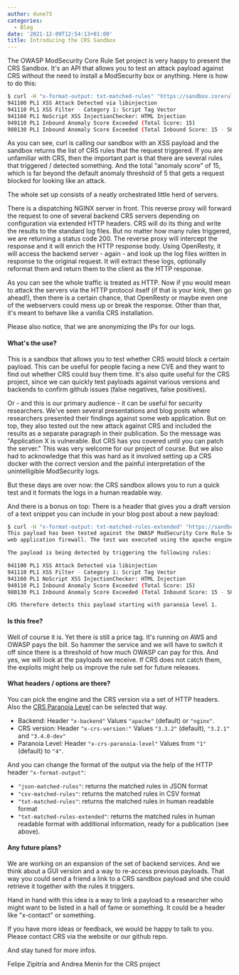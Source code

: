 ```yaml
---
author: dune73
categories:
  - Blog
date: '2021-12-09T12:54:13+01:00'
title: Introducing the CRS Sandbox
---
```



The OWASP ModSecurity Core Rule Set project is very happy to present the CRS Sandbox. It's an API that allows you to test an attack payload against CRS without the need to install a ModSecurity box or anything. Here is how to do this:

```sh
$ curl -H "x-format-output: txt-matched-rules" "https://sandbox.coreruleset.org/?search=&lt;script&gt;alert('CRS+Sandbox+Release')&lt;/script&gt;"  
941100 PL1 XSS Attack Detected via libinjection  
941110 PL1 XSS Filter - Category 1: Script Tag Vector  
941160 PL1 NoScript XSS InjectionChecker: HTML Injection  
949110 PL1 Inbound Anomaly Score Exceeded (Total Score: 15)  
980130 PL1 Inbound Anomaly Score Exceeded (Total Inbound Score: 15 - SQLI=0,XSS=15,RFI=0,LFI=0,RCE=0,PHPI=0,HTTP=0,SESS=0): individual paranoia level scores: 15, 0, 0, 0
```

As you can see, curl is calling our sandbox with an XSS payload and the sandbox returns the list of CRS rules that the request triggered. If you are unfamiliar with CRS, then the important part is that there are several rules that triggered / detected something. And the total "anomaly score" of 15, which is far beyond the default anomaly threshold of 5 that gets a request blocked for looking like an attack.

The whole set up consists of a neatly orchestrated little herd of servers.

There is a dispatching NGINX server in front. This reverse proxy will forward the request to one of several backend CRS servers depending on configuration via extended HTTP headers. CRS will do its thing and write the results to the standard log files. But no matter how many rules triggered, we are returning a status code 200. The reverse proxy will intercept the response and it will enrich the HTTP response body. Using OpenResty, it will access the backend server - again - and look up the log files written in response to the original request. It will extract these logs, optionally reformat them and return them to the client as the HTTP response.

As you can see the whole traffic is treated as HTTP. Now if you would mean to attack the servers via the HTTP protocol itself (if that is your kink, then go ahead!), then there is a certain chance, that OpenResty or maybe even one of the webservers could mess up or break the response. Other than that, it's meant to behave like a vanilla CRS installation.

Please also notice, that we are anonymizing the IPs for our logs.

#### What's the use?

This is a sandbox that allows you to test whether CRS would block a certain payload. This can be useful for people facing a new CVE and they want to find out whether CRS could buy them time. It's also quite useful for the CRS project, since we can quickly test payloads against various versions and backends to confirm github issues (false negatives, false positives).

Or - and this is our primary audience - it can be useful for security researchers. We've seen several presentations and blog posts where researchers presented their findings against some web application. But on top, they also tested out the new attack against CRS and included the results as a separate paragraph in their publication. So the message was "Application X is vulnerable. But CRS has you covered until you can patch the server." This was very welcome for our project of course. But we also had to acknowledge that this was hard as it involved setting up a CRS docker with the correct version and the painful interpretation of the unintelligible ModSecurity logs.

But these days are over now: the CRS sandbox allows you to run a quick test and it formats the logs in a human readable way.

And there is a bonus on top: There is a header that gives you a draft version of a text snippet you can include in your blog post about a new payload:

```sh
$ curl -H "x-format-output: txt-matched-rules-extended" "https://sandbox.coreruleset.org/?search=&lt;script&gt;alert('CRS+Sandbox+Release')&lt;/script&gt;"  
This payload has been tested against the OWASP ModSecurity Core Rule Set  
web application firewall. The test was executed using the apache engine and CRS version 3.3.2.

The payload is being detected by triggering the following rules:

941100 PL1 XSS Attack Detected via libinjection  
941110 PL1 XSS Filter - Category 1: Script Tag Vector  
941160 PL1 NoScript XSS InjectionChecker: HTML Injection  
949110 PL1 Inbound Anomaly Score Exceeded (Total Score: 15)  
980130 PL1 Inbound Anomaly Score Exceeded (Total Inbound Score: 15 - SQLI=0,XSS=15,RFI=0,LFI=0,RCE=0,PHPI=0,HTTP=0,SESS=0): individual paranoia level scores: 15, 0, 0, 0

CRS therefore detects this payload starting with paranoia level 1.
```

#### Is this free?

Well of course it is. Yet there is still a price tag. It's running on AWS and OWASP pays the bill. So hammer the service and we will have to switch it off since there is a threshold of how much OWASP can pay for this. And yes, we will look at the payloads we receive. If CRS does not catch them, the exploits might help us improve the rule set for future releases.

#### What headers / options are there?

You can pick the engine and the CRS version via a set of HTTP headers. Also the [CRS Paranoia Level](/docs/concepts/paranoia_levels/) can be selected that way.

* Backend: Header `"x-backend"` Values `"apache"` (default) or `"nginx"`.  
* CRS version: Header `"x-crs-version:"` Values `"3.3.2"` (default), `"3.2.1"` and `"3.4.0-dev"`  
* Paranoia Level: Header `"x-crs-paranoia-level"` Values from `"1"` (default) to `"4"`.

And you can change the format of the output via the help of the HTTP header `"x-format-output"`:

* `"json-matched-rules"`: returns the matched rules in JSON format
* `"csv-matched-rules"`: returns the matched rules in CSV format
* `"txt-matched-rules"`: returns the matched rules in human readable format
* `"txt-matched-rules-extended"`: returns the matched rules in human readable format with additional information, ready for a publication (see above).

#### Any future plans?

We are working on an expansion of the set of backend services. And we think about a GUI version and a way to re-access previous payloads. That way you could send a friend a link to a CRS sandbox payload and she could retrieve it together with the rules it triggers.

Hand in hand with this idea is a way to link a payload to a researcher who might want to be listed in a hall of fame or something. It could be a header like "x-contact" or something.

If you have more ideas or feedback, we would be happy to talk to you. Please contact CRS via the website or our github repo.

And stay tuned for more infos.

Felipe Zipitría and Andrea Menin for the CRS project
